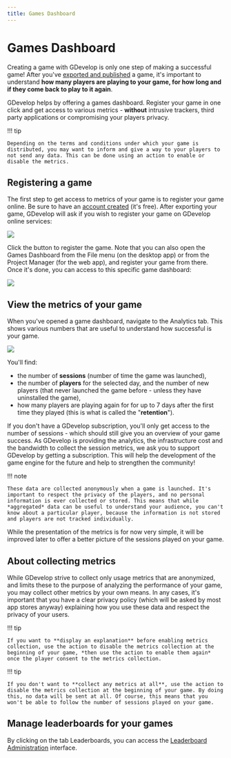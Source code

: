 ```yaml
---
title: Games Dashboard
---
```

# Games Dashboard

Creating a game with GDevelop is only one step of making a successful game! After you've [exported and published](/gdevelop5/publishing) a game, it's important to understand **how many players are playing to your game, for how long and if they come back to play to it again**. 

GDevelop helps by offering a games dashboard. Register your game in one click and get access to various metrics - **without** intrusive trackers, third party applications or compromising your players privacy.

!!! tip

    Depending on the terms and conditions under which your game is distributed, you may want to inform and give a way to your players to not send any data. This can be done using an action to enable or disable the metrics.

## Registering a game 

The first step to get access to metrics of your game is to register your game online. Be sure to have an [account created](/gdevelop5/interface/profile) (it's free). After exporting your game, GDevelop will ask if you wish to register your game on GDevelop online services:

![](/gdevelop5/interface/games-dashboard/pasted/20201125-191326.png)

Click the button to register the game. Note that you can also open the Games Dashboard from the File menu (on the desktop app) or from the Project Manager (for the web app), and register your game from there.
Once it's done, you can access to this specific game dashboard:

![](/gdevelop5/interface/games-dashboard/pasted/20201125-191509.png)

## View the metrics of your game

When you've opened a game dashboard, navigate to the Analytics tab. This shows various numbers that are useful to understand how successful is your game.

![](/gdevelop5/interface/games-dashboard/pasted/20201125-192056.png)

You'll find:
 
  * the number of **sessions** (number of time the game was launched),
  * the number of **players** for the selected day, and the number of new players (that never launched the game before - unless they have uninstalled the game),
  * how many players are playing again for for up to 7 days after the first time they played (this is what is called the "**retention**").

If you don't have a GDevelop subscription, you'll only get access to the number of sessions - which should still give you an overview of your game success. As GDevelop is providing the analytics, the infrastructure cost and the bandwidth to collect the session metrics, we ask you to support GDevelop by getting a subscription. This will help the development of the game engine for the future and help to strengthen the community!

!!! note

    These data are collected anonymously when a game is launched. It's important to respect the privacy of the players, and no personal information is ever collected or stored. This means that while *aggregated* data can be useful to understand your audience, you can't know about a particular player, because the information is not stored and players are not tracked individually.

While the presentation of the metrics is for now very simple, it will be improved later to offer a better picture of the sessions played on your game.

## About collecting metrics

While GDevelop strive to collect only usage metrics that are anonymized, and limits these to the purpose of analyzing the performance of your game, you may collect other metrics by your own means. In any cases, it's important that you have a clear privacy policy (which will be asked by most app stores anyway) explaining how you use these data and respect the privacy of your users.

!!! tip

    If you want to **display an explanation** before enabling metrics collection, use the action to disable the metrics collection at the beginning of your game, *then use the action to enable them again* once the player consent to the metrics collection.

!!! tip

    If you don't want to **collect any metrics at all**, use the action to disable the metrics collection at the beginning of your game. By doing this, no data will be sent at all. Of course, this means that you won't be able to follow the number of sessions played on your game.

## Manage leaderboards for your games

By clicking on the tab Leaderboards, you can access the [Leaderboard Administration](/gdevelop5/interface/games-dashboard/leaderboard-administration) interface.